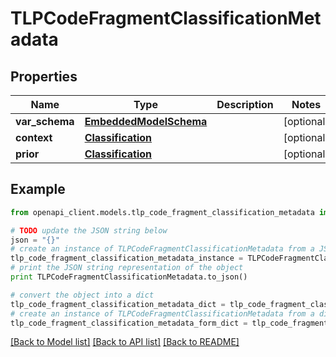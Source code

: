 # TLPCodeFragmentClassificationMetadata


## Properties
Name | Type | Description | Notes
------------ | ------------- | ------------- | -------------
**var_schema** | [**EmbeddedModelSchema**](EmbeddedModelSchema.md) |  | [optional] 
**context** | [**Classification**](Classification.md) |  | [optional] 
**prior** | [**Classification**](Classification.md) |  | [optional] 

## Example

```python
from openapi_client.models.tlp_code_fragment_classification_metadata import TLPCodeFragmentClassificationMetadata

# TODO update the JSON string below
json = "{}"
# create an instance of TLPCodeFragmentClassificationMetadata from a JSON string
tlp_code_fragment_classification_metadata_instance = TLPCodeFragmentClassificationMetadata.from_json(json)
# print the JSON string representation of the object
print TLPCodeFragmentClassificationMetadata.to_json()

# convert the object into a dict
tlp_code_fragment_classification_metadata_dict = tlp_code_fragment_classification_metadata_instance.to_dict()
# create an instance of TLPCodeFragmentClassificationMetadata from a dict
tlp_code_fragment_classification_metadata_form_dict = tlp_code_fragment_classification_metadata.from_dict(tlp_code_fragment_classification_metadata_dict)
```
[[Back to Model list]](../README.md#documentation-for-models) [[Back to API list]](../README.md#documentation-for-api-endpoints) [[Back to README]](../README.md)


